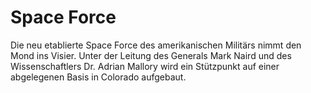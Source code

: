 # Space Force
Die neu etablierte Space Force des amerikanischen Militärs nimmt den Mond ins Visier. Unter der Leitung des Generals Mark Naird und des Wissenschaftlers Dr. Adrian Mallory wird ein Stützpunkt auf einer abgelegenen Basis in Colorado aufgebaut.